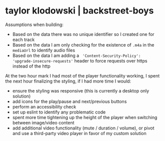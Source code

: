 # taylor klodowski | backstreet-boys 

Assumptions when building:

- Based on the data there was no unique identifier so I created one for each track 
- Based on the data I am only checking for the existence of  `.m4a` in the `mediaUrl` to identify audio files 
- Based on the data I am adding a ` 'Content-Security-Policy': 'upgrade-insecure-requests'` header to force requests over https instead of the http 



At the two hour mark I had most of the player functionality working, I spent the next hour finalizing the styling, if I had more time I would:

- ensure the styling was responsive (this is currently a desktop only solution)
- add icons for the play/pause and next/previous buttons 
- perform an accessibility check 
- set up eslint to identify any problematic code 
- spent more time tightening up the height of the player when switching between image/video content 
- add additional video functionality (mute / duration / volume), or pivot and use a third-party video player in favor of my custom solution
